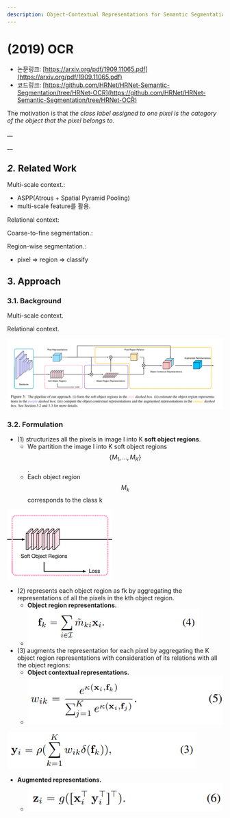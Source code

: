 ```yaml
---
description: Object-Contextual Representations for Semantic Segmentation
---
```


# \(2019\) OCR

* 논문링크: [https://arxiv.org/pdf/1909.11065.pdf](https://arxiv.org/pdf/1909.11065.pdf)
* 코드링크: [https://github.com/HRNet/HRNet-Semantic-Segmentation/tree/HRNet-OCR](https://github.com/HRNet/HRNet-Semantic-Segmentation/tree/HRNet-OCR)

The motivation is that _the class label assigned to one pixel is the category of the object that the pixel belongs to._

\_\_

\_\_

## _2._ Related Work

Multi-scale context.:

* ASPP\(Atrous + Spatial Pyramid Pooling\)
* multi-scale feature를 활용.

Relational context:

Coarse-to-fine segmentation.:

Region-wise segmentation.:

* pixel =&gt; region =&gt; classify



## 3. Approach

### 3.1. Background

Multi-scale context.

Relational context.

![](../.gitbook/assets/image%20%2820%29.png)

### 3.2. Formulation

* \(1\) structurizes all the pixels in image I into K **soft object regions**.
  * We partition the image I into K soft object regions $$ \{M_{1}, ... ,M_{K}\}$$. 
  * Each object region $$ M_{k}$$  corresponds to the class k

![](../.gitbook/assets/image%20%2893%29.png)

* \(2\) represents each object region as fk by aggregating the representations of all the pixels in the kth object region.
  * **Object region representations.**
  * ![](../.gitbook/assets/image%20%2882%29.png)
* \(3\) augments the representation for each pixel by aggregating the K object region representations with consideration of its relations with all the object regions:
  * **Object contextual representations.** 
  * ![](../.gitbook/assets/image%20%28101%29.png)



![](../.gitbook/assets/image%20%2860%29.png)

* **Augmented representations.**
  * ![](../.gitbook/assets/image%20%28156%29.png)







